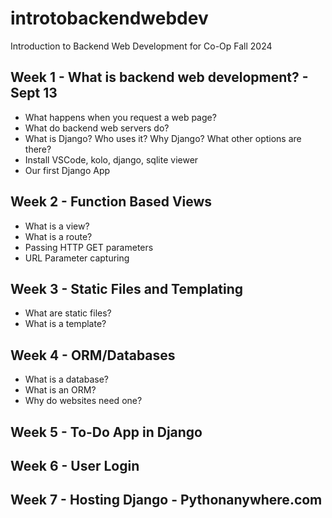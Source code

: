 # introtobackendwebdev
Introduction to Backend Web Development for Co-Op Fall 2024

## Week 1 - What is backend web development? - Sept 13

- What happens when you request a web page?
- What do backend web servers do?
- What is Django? Who uses it? Why Django? What other options are there?
- Install VSCode, kolo, django, sqlite viewer
- Our first Django App

## Week 2 - Function Based Views 

- What is a view?
- What is a route?
- Passing HTTP GET parameters
- URL Parameter capturing

## Week 3 - Static Files and Templating

- What are static files?
- What is a template?

## Week 4 - ORM/Databases

- What is a database?
- What is an ORM?
- Why do websites need one?

## Week 5 - To-Do App in Django

## Week 6 - User Login

## Week 7 - Hosting Django - Pythonanywhere.com